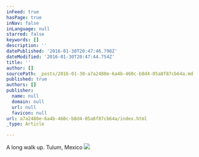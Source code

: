 ```yaml
---
inFeed: true
hasPage: true
inNav: false
inLanguage: null
starred: false
keywords: []
description: ''
datePublished: '2016-01-30T20:47:46.798Z'
dateModified: '2016-01-30T20:47:44.754Z'
title: ''
author: []
sourcePath: _posts/2016-01-30-a7a2480e-6a4b-460c-b8d4-05a8f87cb64a.md
published: true
authors: []
publisher:
  name: null
  domain: null
  url: null
  favicon: null
url: a7a2480e-6a4b-460c-b8d4-05a8f87cb64a/index.html
_type: Article

---
```

A long walk up. Tulum, Mexico
![](https://the-grid-user-content.s3-us-west-2.amazonaws.com/fcf0a8e1-338c-4e6f-ad74-5e4f3ea0f5e6.jpg)